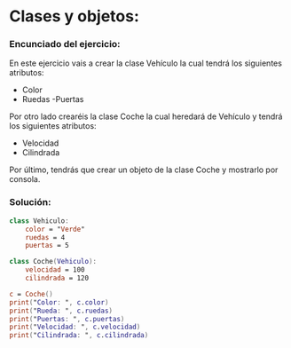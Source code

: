 # Clases y objetos:

###  Encunciado del ejercicio:
En este ejercicio vais a crear la clase Vehículo la cual tendrá los siguientes atributos:
- Color
- Ruedas
-Puertas

Por otro lado crearéis la clase Coche la cual heredará de Vehículo y tendrá los siguientes atributos:

- Velocidad
- Cilindrada

Por último, tendrás que crear un objeto de la clase Coche y mostrarlo por consola.

### Solución:
```kotlin
class Vehiculo:
    color = "Verde"
    ruedas = 4
    puertas = 5

class Coche(Vehiculo):
    velocidad = 100
    cilindrada = 120

c = Coche()
print("Color: ", c.color)
print("Rueda: ", c.ruedas)
print("Puertas: ", c.puertas)
print("Velocidad: ", c.velocidad)
print("Cilindrada: ", c.cilindrada)
```
